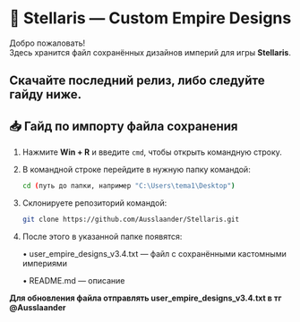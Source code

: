 # 🌌 Stellaris — Custom Empire Designs

Добро пожаловать!  
Здесь хранится файл сохранённых дизайнов империй для игры **Stellaris**.

Скачайте последний релиз, либо следуйте гайду ниже.
---

## 📥 Гайд по импорту файла сохранения

1. Нажмите **Win + R** и введите `cmd`, чтобы открыть командную строку.  
2. В командной строке перейдите в нужную папку командой:

   ```bash
   cd (путь до папки, например "C:\Users\tema1\Desktop")
   ```
3. Склонируете репозиторий командой:
   ```bash
   git clone https://github.com/Ausslaander/Stellaris.git
   ```
4. После этого в указанной папке появятся:

     • user_empire_designs_v3.4.txt — файл с сохранёнными кастомными империями

     • README.md — описание 

**Для обновления файла отправлять user_empire_designs_v3.4.txt в тг @Ausslaander**
